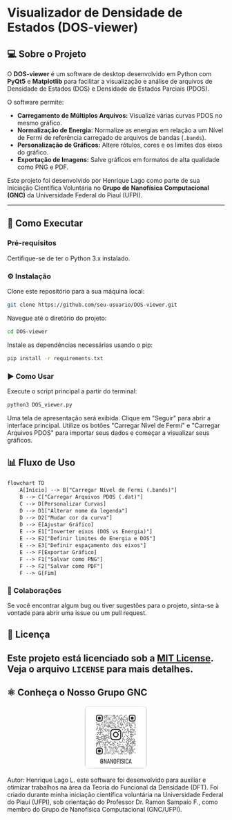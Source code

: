 # Visualizador de Densidade de Estados (DOS-viewer)

## 💻 Sobre o Projeto

O **DOS-viewer** é um software de desktop desenvolvido em Python com **PyQt5** e **Matplotlib** para facilitar a visualização e análise de arquivos de Densidade de Estados (DOS) e Densidade de Estados Parciais (PDOS).

O software permite:
- **Carregamento de Múltiplos Arquivos:** Visualize várias curvas PDOS no mesmo gráfico.
- **Normalização de Energia:** Normalize as energias em relação a um Nível de Fermi de referência carregado de arquivos de bandas (`.bands`).
- **Personalização de Gráficos:** Altere rótulos, cores e os limites dos eixos do gráfico.
- **Exportação de Imagens:** Salve gráficos em formatos de alta qualidade como PNG e PDF.

Este projeto foi desenvolvido por Henrique Lago como parte de sua Iniciação Científica Voluntária no **Grupo de Nanofísica Computacional (GNC)** da Universidade Federal do Piauí (UFPI).

---

## 🚀 Como Executar

### Pré-requisitos
Certifique-se de ter o Python 3.x instalado.

### ⚙️ Instalação

Clone este repositório para a sua máquina local:

```bash
git clone https://github.com/seu-usuario/DOS-viewer.git

```
Navegue até o diretório do projeto:

```bash
cd DOS-viewer
```
Instale as dependências necessárias usando o pip:

```bash
pip install -r requirements.txt
```

### ▶️ Como Usar

Execute o script principal a partir do terminal:

```bash
python3 DOS_viewer.py
```
Uma tela de apresentação será exibida. Clique em "Seguir" para abrir a interface principal.
Utilize os botões "Carregar Nível de Fermi" e "Carregar Arquivos PDOS" para importar seus dados e começar a visualizar seus gráficos.

## 📊 Fluxo de Uso
```mermaid
flowchart TD
    A[Início] --> B["Carregar Nível de Fermi (.bands)"]
    B --> C["Carregar Arquivos PDOS (.dat)"]
    C --> D[Personalizar Curvas]
    D --> D1["Alterar nome da legenda"]
    D --> D2["Mudar cor da curva"]
    D --> E[Ajustar Gráfico]
    E --> E1["Inverter eixos (DOS vs Energia)"]
    E --> E2["Definir limites de Energia e DOS"]
    E --> E3["Definir espaçamento dos eixos"]
    E --> F[Exportar Gráfico]
    F --> F1["Salvar como PNG"]
    F --> F2["Salvar como PDF"]
    F --> G[Fim]

```

### 🤝 Colaborações

Se você encontrar algum bug ou tiver sugestões para o projeto, sinta-se à vontade para abrir uma issue ou um pull request.

## 📜 Licença

Este projeto está licenciado sob a [MIT License](LICENSE).
Veja o arquivo `LICENSE` para mais detalhes.
---

## ⚛️ Conheça o Nosso Grupo GNC
<p align="center">
<img src="https://github.com/HenriqueDFT/DOS-viewer/blob/main/qr.png" width="30%">
<p>
 Autor: Henrique Lago L.
este software foi desenvolvido para auxiliar e otimizar trabalhos na área da Teoria do Funcional da Densidade (DFT).
Foi criado durante minha iniciação científica voluntária na Universidade Federal do Piauí (UFPI), sob orientação do Professor Dr. Ramon Sampaio F., como membro do Grupo de Nanofísica Computacional (GNC/UFPI).

